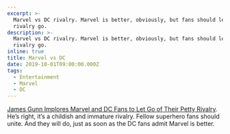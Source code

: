```yaml
---
excerpt: >-
  Marvel vs DC rivalry. Marvel is better, obviously, but fans should let the
  rivalry go.
description: >-
  Marvel vs DC rivalry. Marvel is better, obviously, but fans should let the
  rivalry go.
inline: true
title: Marvel vs DC
date: 2019-10-01T09:00:00.000Z
tags:
  - Entertainment
  - Marvel
  - DC
---
```

[James Gunn Implores Marvel and DC Fans to Let Go of Their Petty Rivalry](https://www.gizmodo.co.uk/2019/10/james-gunn-implores-marvel-and-dc-fans-to-let-go-of-their-petty-rivalry/ "Read the Gizmodo article."). He’s right, it’s a childish and immature rivalry. Fellow superhero fans should unite. And they will do, just as soon as the DC fans admit Marvel is better.

